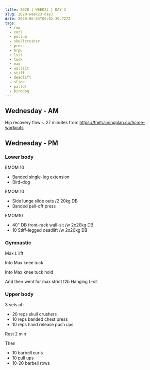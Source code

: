 ```yaml
---
title: 2020 | WEEK23 | DAY 3
slug: 2020-week23-day3
date: 2020-06-03T06:02:39.727Z
tags:
  - row
  - curl
  - pullup
  - skullcrusher
  - press
  - hrpu
  - lsit
  - tuck
  - max
  - wallsit
  - stiff
  - deadlift
  - slide
  - pallof
  - birddog
---
```

## Wednesday - AM

Hip recovery flow ~ 27 minutes from <https://thetrainingplan.co/home-workouts>

## Wednesday - PM

### Lower body

EMOM 10

* Banded single-leg extension
* Bird-dog

EMOM 10

* Side lunge slide outs /2 20kg DB
* Banded pall-off press

EMOM10

* 40" DB front-rack wall-sit /w 2x20kg DB
* 10 Stiff-legged deadlift /w 2x20kg DB

### Gymnastic

Max L lift

Into Max knee tuck

Into Max knee tuck hold

And then went for max strict t2b Hanging L-sit

### Upper body

3 sets of:

* 20 reps skull crushers
* 10 reps banded chest press
* 10 reps hand release push ups

Rest 2 min

Then

* 10 barbell curls
* 10 pull ups
* 10-20 barbell rows